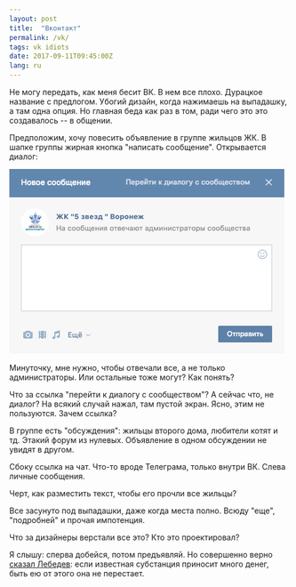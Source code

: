 ```yaml
---
layout: post
title:  "Вконтакт"
permalink: /vk/
tags: vk idiots
date: 2017-09-11T09:45:00Z
lang: ru
---
```


Не могу передать, как меня бесит ВК. В нем все плохо. Дурацкое название с
предлогом. Убогий дизайн, когда нажимаешь на выпадашку, а там одна опция. Но
главная беда как раз в том, ради чего это это создавалось -- в общении.

Предположим, хочу повесить объявление в группе жильцов ЖК. В шапке группы жирная
кнопка "написать сообщение". Открывается диалог:

![vk](/assets/static/vk.png)

Минуточку, мне нужно, чтобы отвечали все, а не только администраторы. Или
остальные тоже могут? Как понять?

Что за ссылка "перейти к диалогу с сообществом"? А сейчас что, не диалог? На
всякий случай нажал, там пустой экран. Ясно, этим не пользуются. Зачем ссылка?

В группе есть "обсуждения": жильцы второго дома, любители котят и тд. Этакий
форум из нулевых. Объявление в одном обсуждении не увидят в другом.

Сбоку ссылка на чат. Что-то вроде Телеграма, только внутри ВК. Слева личные сообщения.

Черт, как разместить текст, чтобы его прочли все жильцы?

Все засунуто под выпадашки, даже когда места полно. Всюду "еще", "подробней" и
прочая импотенция.

Что за дизайнеры верстали все это? Кто это проектировал?

Я слышу: сперва добейся, потом предъявляй. Но совершенно
верно [сказал Лебедев][artlebedev]: если известная субстанция приносит много
денег, быть ею от этого она не перестает.

[artlebedev]: https://www.artlebedev.ru/kovodstvo/business-lynch/2016/04/04/commented/
